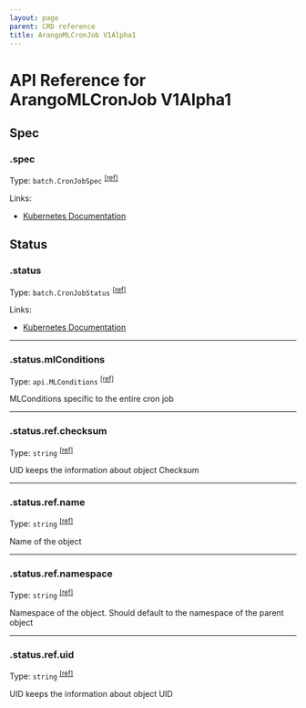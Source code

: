```yaml
---
layout: page
parent: CRD reference
title: ArangoMLCronJob V1Alpha1
---
```


# API Reference for ArangoMLCronJob V1Alpha1

## Spec

### .spec

Type: `batch.CronJobSpec` <sup>[\[ref\]](https://github.com/arangodb/kube-arangodb/blob/1.2.42/pkg/apis/ml/v1alpha1/cronjob_spec.go#L33)</sup>

Links:
* [Kubernetes Documentation](https://godoc.org/k8s.io/api/batch/v1#CronJobSpec)

## Status

### .status

Type: `batch.CronJobStatus` <sup>[\[ref\]](https://github.com/arangodb/kube-arangodb/blob/1.2.42/pkg/apis/ml/v1alpha1/cronjob_status.go#L37)</sup>

Links:
* [Kubernetes Documentation](https://godoc.org/k8s.io/api/batch/v1#CronJobStatus)

***

### .status.mlConditions

Type: `api.MLConditions` <sup>[\[ref\]](https://github.com/arangodb/kube-arangodb/blob/1.2.42/pkg/apis/ml/v1alpha1/cronjob_status.go#L33)</sup>

MLConditions specific to the entire cron job

***

### .status.ref.checksum

Type: `string` <sup>[\[ref\]](https://github.com/arangodb/kube-arangodb/blob/1.2.42/pkg/apis/shared/v1/object.go#L61)</sup>

UID keeps the information about object Checksum

***

### .status.ref.name

Type: `string` <sup>[\[ref\]](https://github.com/arangodb/kube-arangodb/blob/1.2.42/pkg/apis/shared/v1/object.go#L52)</sup>

Name of the object

***

### .status.ref.namespace

Type: `string` <sup>[\[ref\]](https://github.com/arangodb/kube-arangodb/blob/1.2.42/pkg/apis/shared/v1/object.go#L55)</sup>

Namespace of the object. Should default to the namespace of the parent object

***

### .status.ref.uid

Type: `string` <sup>[\[ref\]](https://github.com/arangodb/kube-arangodb/blob/1.2.42/pkg/apis/shared/v1/object.go#L58)</sup>

UID keeps the information about object UID

